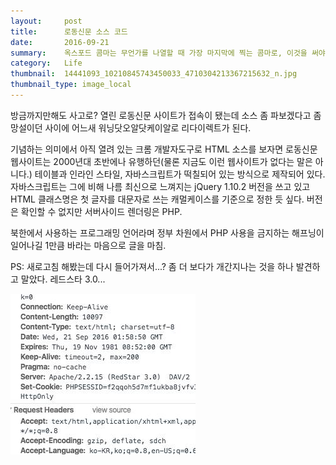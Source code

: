 ```yaml
---
layout:     post
title:      로동신문 소스 코드
date:       2016-09-21
summary:    옥스포드 콤마는 무언가를 나열할 때 가장 마지막에 찍는 콤마로, 이것을 써야 하냐 말아야 하냐가 문법적으로 규정되어 있는 것은 아니며 그저 글쓴이의 스타일일 뿐이라는 것이 정설.
category:   Life
thumbnail:  14441093_10210845743450033_4710304213367215632_n.jpg
thumbnail_type: image_local
---
```


방금까지만해도 사고로? 열린 로동신문 사이트가 접속이 됐는데 소스 좀 파보겠다고 좀 망설이던 사이에 어느새 워닝닷오알닷케이알로 리다이렉트가 된다.

기념하는 의미에서 아직 열려 있는 크롬 개발자도구로 HTML 소스를 보자면 로동신문 웹사이트는 2000년대 초반에나 유행하던(물론 지금도 이런 웹사이트가 없다는 말은 아니다.) 테이블과 인라인 스타일, 자바스크립트가 떡칠되어 있는 방식으로 제작되어 있다. 자바스크립트는 그에 비해 나름 최신으로 느껴지는 jQuery 1.10.2 버전을 쓰고 있고 HTML 클래스명은 첫 글자를 대문자로 쓰는 캐멀케이스를 기준으로 정한 듯 싶다. 버전은 확인할 수 없지만 서버사이드 렌더링은 PHP.

북한에서 사용하는 프로그래밍 언어라며 정부 차원에서 PHP 사용을 금지하는 해프닝이 일어나길 1만큼 바라는 마음으로 글을 마침.

PS: 새로고침 해봤는데 다시 들어가져서...? 좀 더 보다가 개간지나는 것을 하나 발견하고 말았다. 레드스타 3.0...

<p class="center-align">
    <img src="/images/14441093_10210845743450033_4710304213367215632_n.jpg"/>
</p>
